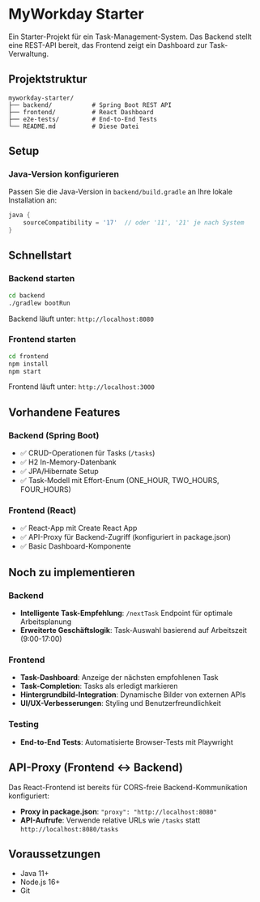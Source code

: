 # MyWorkday Starter

Ein Starter-Projekt für ein Task-Management-System. Das Backend stellt eine REST-API bereit, das Frontend zeigt ein Dashboard zur Task-Verwaltung.

## Projektstruktur

```
myworkday-starter/
├── backend/           # Spring Boot REST API
├── frontend/          # React Dashboard  
├── e2e-tests/         # End-to-End Tests
└── README.md          # Diese Datei
```

## Setup

### Java-Version konfigurieren
Passen Sie die Java-Version in `backend/build.gradle` an Ihre lokale Installation an:
```gradle
java {
    sourceCompatibility = '17'  // oder '11', '21' je nach System
}
```

## Schnellstart

### Backend starten
```bash
cd backend
./gradlew bootRun
```
Backend läuft unter: `http://localhost:8080`

### Frontend starten
```bash
cd frontend
npm install
npm start
```
Frontend läuft unter: `http://localhost:3000`

## Vorhandene Features

### Backend (Spring Boot)
- ✅ CRUD-Operationen für Tasks (`/tasks`)
- ✅ H2 In-Memory-Datenbank
- ✅ JPA/Hibernate Setup
- ✅ Task-Modell mit Effort-Enum (ONE_HOUR, TWO_HOURS, FOUR_HOURS)

### Frontend (React)
- ✅ React-App mit Create React App
- ✅ API-Proxy für Backend-Zugriff (konfiguriert in package.json)
- ✅ Basic Dashboard-Komponente

## Noch zu implementieren

### Backend
- **Intelligente Task-Empfehlung**: `/nextTask` Endpoint für optimale Arbeitsplanung
- **Erweiterte Geschäftslogik**: Task-Auswahl basierend auf Arbeitszeit (9:00-17:00)

### Frontend
- **Task-Dashboard**: Anzeige der nächsten empfohlenen Task
- **Task-Completion**: Tasks als erledigt markieren
- **Hintergrundbild-Integration**: Dynamische Bilder von externen APIs
- **UI/UX-Verbesserungen**: Styling und Benutzerfreundlichkeit

### Testing
- **End-to-End Tests**: Automatisierte Browser-Tests mit Playwright

## API-Proxy (Frontend ↔ Backend)

Das React-Frontend ist bereits für CORS-freie Backend-Kommunikation konfiguriert:
- **Proxy in package.json**: `"proxy": "http://localhost:8080"`
- **API-Aufrufe**: Verwende relative URLs wie `/tasks` statt `http://localhost:8080/tasks`

## Voraussetzungen

- Java 11+
- Node.js 16+
- Git
